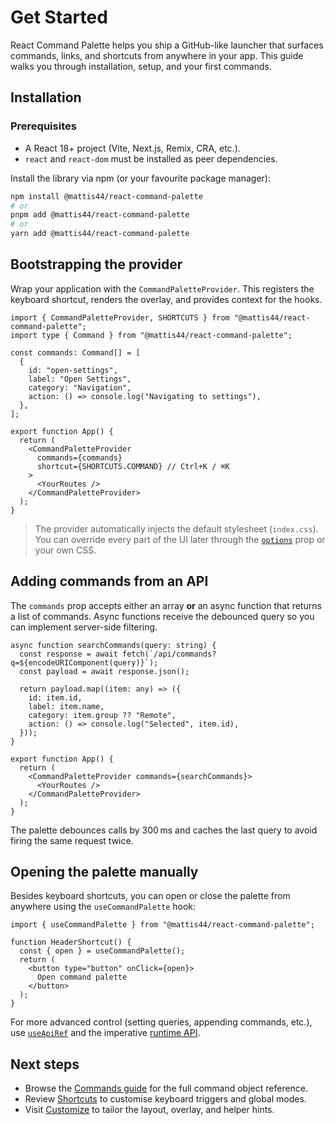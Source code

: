 # Get Started

React Command Palette helps you ship a GitHub-like launcher that surfaces commands, links, and shortcuts from anywhere in your app.
This guide walks you through installation, setup, and your first commands.

## Installation

### Prerequisites
- A React 18+ project (Vite, Next.js, Remix, CRA, etc.).
- `react` and `react-dom` must be installed as peer dependencies.

Install the library via npm (or your favourite package manager):

```bash
npm install @mattis44/react-command-palette
# or
pnpm add @mattis44/react-command-palette
# or
yarn add @mattis44/react-command-palette
```

## Bootstrapping the provider

Wrap your application with the `CommandPaletteProvider`. This registers the keyboard shortcut, renders the overlay, and provides context for the hooks.

```tsx
import { CommandPaletteProvider, SHORTCUTS } from "@mattis44/react-command-palette";
import type { Command } from "@mattis44/react-command-palette";

const commands: Command[] = [
  {
    id: "open-settings",
    label: "Open Settings",
    category: "Navigation",
    action: () => console.log("Navigating to settings"),
  },
];

export function App() {
  return (
    <CommandPaletteProvider
      commands={commands}
      shortcut={SHORTCUTS.COMMAND} // Ctrl+K / ⌘K
    >
      <YourRoutes />
    </CommandPaletteProvider>
  );
}
```

> The provider automatically injects the default stylesheet (`index.css`). You can override every part of the UI later through the [`options`](./customize.md) prop or your own CSS.

## Adding commands from an API

The `commands` prop accepts either an array **or** an async function that returns a list of commands. Async functions receive the debounced query so you can implement server-side filtering.

```tsx
async function searchCommands(query: string) {
  const response = await fetch(`/api/commands?q=${encodeURIComponent(query)}`);
  const payload = await response.json();

  return payload.map((item: any) => ({
    id: item.id,
    label: item.name,
    category: item.group ?? "Remote",
    action: () => console.log("Selected", item.id),
  }));
}

export function App() {
  return (
    <CommandPaletteProvider commands={searchCommands}>
      <YourRoutes />
    </CommandPaletteProvider>
  );
}
```

The palette debounces calls by 300 ms and caches the last query to avoid firing the same request twice.

## Opening the palette manually

Besides keyboard shortcuts, you can open or close the palette from anywhere using the `useCommandPalette` hook:

```tsx
import { useCommandPalette } from "@mattis44/react-command-palette";

function HeaderShortcut() {
  const { open } = useCommandPalette();
  return (
    <button type="button" onClick={open}>
      Open command palette
    </button>
  );
}
```

For more advanced control (setting queries, appending commands, etc.), use [`useApiRef`](./hooks.md#useapiref) and the imperative [runtime API](./api.md).

## Next steps

- Browse the [Commands guide](./commands.md) for the full command object reference.
- Review [Shortcuts](./shortcuts.md) to customise keyboard triggers and global modes.
- Visit [Customize](./customize.md) to tailor the layout, overlay, and helper hints.
